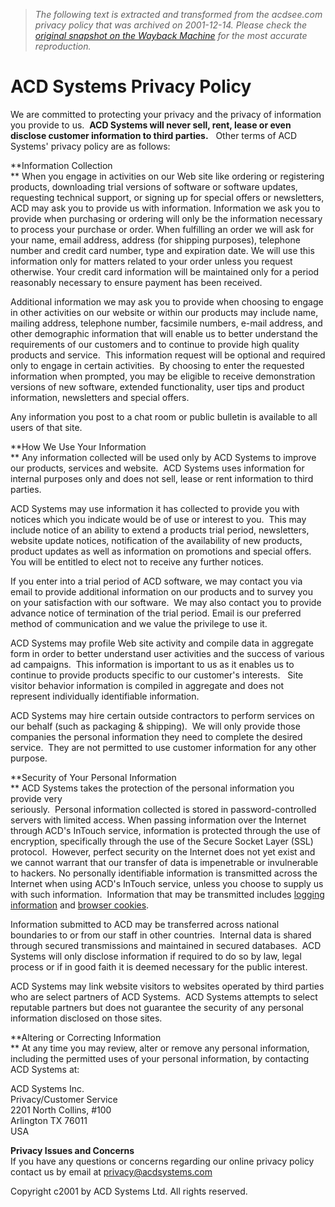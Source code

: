 > *The following text is extracted and transformed from the acdsee.com privacy policy that was archived on 2001-12-14. Please check the [original snapshot on the Wayback Machine](https://web.archive.org/web/20011214153140id_/http%3A//www.acdsystems.com/English/Company/privacy.htm) for the most accurate reproduction.*

# ACD Systems Privacy Policy

We are committed to protecting your privacy and the privacy of information you provide to us.  **ACD Systems will never sell, rent, lease or even disclose customer information to third parties.**   Other terms of ACD Systems' privacy policy are as follows:

**Information Collection  
** When you engage in activities on our Web site like ordering or registering products, downloading trial versions of software or software updates, requesting technical support, or signing up for special offers or newsletters, ACD may ask you to provide us with information. Information we ask you to provide when purchasing or ordering will only be the information necessary to process your purchase or order. When fulfilling an order we will ask for your name, email address, address (for shipping purposes), telephone number and credit card number, type and expiration date. We will use this information only for matters related to your order unless you request otherwise. Your credit card information will be maintained only for a period reasonably necessary to ensure payment has been received.  

Additional information we may ask you to provide when choosing to engage in other activities on our website or within our products may include name, mailing address, telephone number, facsimile numbers, e-mail address, and other demographic information that will enable us to better understand the requirements of our customers and to continue to provide high quality products and service.  This information request will be optional and required only to engage in certain activities.  By choosing to enter the requested information when prompted, you may be eligible to receive demonstration versions of new software, extended functionality, user tips and product information, newsletters and special offers. 

Any information you post to a chat room or public bulletin is available to all users of that site. 

**How We Use Your Information  
** Any information collected will be used only by ACD Systems to improve our products, services and website.  ACD Systems uses information for internal purposes only and does not sell, lease or rent information to third parties.   

ACD Systems may use information it has collected to provide you with notices which you indicate would be of use or interest to you.  This may include notice of an ability to extend a products trial period, newsletters, website update notices, notification of the availability of new products, product updates as well as information on promotions and special offers.  You will be entitled to elect not to receive any further notices.  

If you enter into a trial period of ACD software, we may contact you via email to provide additional information on our products and to survey you on your satisfaction with our software.  We may also contact you to provide advance notice of termination of the trial period. Email is our preferred method of communication and we value the privilege to use it. 

ACD Systems may profile Web site activity and compile data in aggregate form in order to better understand user activities and the success of various ad campaigns.  This information is important to us as it enables us to continue to provide products specific to our customer's interests.   Site visitor behavior information is compiled in aggregate and does not represent individually identifiable information. 

ACD Systems may hire certain outside contractors to perform services on our behalf (such as packaging & shipping).  We will only provide those companies the personal information they need to complete the desired service.  They are not permitted to use customer information for any other purpose.

**Security of Your Personal Information  
** ACD Systems takes the protection of the personal information you provide very   
seriously.  Personal information collected is stored in password-controlled servers with limited access. When passing information over the Internet through ACD's InTouch service, information is protected through the use of encryption, specifically through the use of the Secure Socket Layer (SSL) protocol.  However, perfect security on the Internet does not yet exist and we cannot warrant that our transfer of data is impenetrable or invulnerable to hackers. No personally identifiable information is transmitted across the Internet when using ACD's InTouch service, unless you choose to supply us with such information.  Information that may be transmitted includes [logging information](https://web.archive.org/web/20011214153140id_/http%3A//www.acdsystems.com/English/Company/logging) and [browser cookies](https://web.archive.org/web/20011214153140id_/http%3A//www.acdsystems.com/English/Company/cookies).

Information submitted to ACD may be transferred across national boundaries to or from our staff in other countries.  Internal data is shared through secured transmissions and maintained in secured databases.  ACD Systems will only disclose information if required to do so by law, legal process or if in good faith it is deemed necessary for the public interest.

ACD Systems may link website visitors to websites operated by third parties who are select partners of ACD Systems.  ACD Systems attempts to select reputable partners but does not guarantee the security of any personal information disclosed on those sites.

**Altering or Correcting Information  
** At any time you may review, alter or remove any personal information, including the permitted uses of your personal information, by contacting ACD Systems at: 

ACD Systems Inc.  
Privacy/Customer Service  
2201 North Collins, #100  
Arlington TX 76011  
USA

**Privacy Issues and Concerns**  
If you have any questions or concerns regarding our online privacy policy contact us by email at [privacy@acdsystems.com](mailto:privacy@acdsystems.com)

Copyright c2001 by ACD Systems Ltd. All rights reserved.
